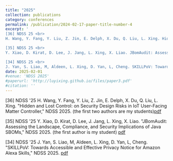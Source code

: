 ```yaml
---
title: "2025"
collection: publications
category: conferences
permalink: /publication/2024-02-17-paper-title-number-4
excerpt: '
[36] NDSS 25 <br>
H. Wang, Y. Fang, Y. Liu, Z. Jin, E. Delph, X. Du, Q. Liu, L. Xing. Hidden and Lost Control: on Security Design Risks in IoT User-Facing Matter Controller. NDSS 2025. (the first two authors are my students)[pdf](https://www.xing-luyi.com/publications.html)<br>

[35] NDSS 25 <br>
Y. Xiao, D. Kirat, D. Lee, J. Jang, L. Xing, X. Liao. JBomAudit: Assessing the Landscape, Compliance, and Security Implications of Java SBOMs. NDSS 2025. (the first author is my student) [pdf](https://www.xing-luyi.com/publications.html)<br>

[34] NDSS 25 <br>
J. Yan, S. Liao, M, Aldeen, L. Xing, D. Yan, L, Cheng. SKILLPoV: Towards Accessible and Effective Privacy Notice for Amazon Alexa Skills. NDSS 2025. [pdf](https://www.xing-luyi.com/publications.html)'
date: 2025-02-01
#venue: 'NDSS 2025'
#paperurl: 'http://luyixing.github.io/files/paper3.pdf'
#citation: ''
---
```


[36] NDSS '25 H. Wang, Y. Fang, Y. Liu, Z. Jin, E. Delph, X. Du, Q. Liu, L. Xing. "Hidden and Lost Control: on Security Design Risks in IoT User-Facing Matter Controller," NDSS 2025. (the first two authors are my students)[pdf]()

[35] NDSS '25
Y. Xiao, D. Kirat, D. Lee, J. Jang, L. Xing, X. Liao. "JBomAudit: Assessing the Landscape, Compliance, and Security Implications of Java SBOMs," NDSS 2025. (the first author is my student) [pdf]()

[34] NDSS '25
J. Yan, S. Liao, M, Aldeen, L. Xing, D. Yan, L, Cheng. "SKILLPoV: Towards Accessible and Effective Privacy Notice for Amazon Alexa Skills," NDSS 2025. [pdf]()